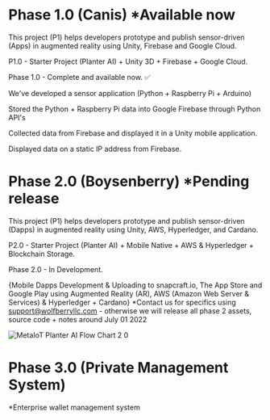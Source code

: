 # Phase 1.0 (Canis) *Available now
This project (P1) helps developers prototype and publish sensor-driven (Apps) in augmented reality using Unity, Firebase and Google Cloud. 

P1.0 - Starter Project (Planter AI) + Unity 3D + Firebase + Google Cloud.

Phase 1.0 - Complete and available now. ✅

We've developed a sensor application (Python + Raspberry Pi + Arduino)

Stored the Python + Raspberry Pi data into Google Firebase through Python API's

Collected data from Firebase and displayed it in a Unity mobile application.

Displayed data on a static IP address from Firebase.




    
    
# Phase 2.0 (Boysenberry) *Pending release
This project (P1) helps developers prototype and publish sensor-driven (Dapps) in augmented reality using Unity, AWS, Hyperledger, and Cardano. 

P2.0 - Starter Project (Planter AI) + Mobile Native + AWS & Hyperledger + Blockchain Storage.

Phase 2.0  - In Development.

{Mobile Dapps Development & Uploading to snapcraft.io, The App Store and Google Play using Augmented Reality (AR), AWS (Amazon Web Server & Services) & Hyperledger + Cardano} *Contact us for specifics using support@wolfberryllc.com - otherwise we will release all phase 2 assets, source code + notes around July 01 2022

![MetaIoT   Planter AI Flow Chart 2 0](https://user-images.githubusercontent.com/53659320/166248906-87af0c38-035a-4f9d-a887-404ac5c1909e.jpg)

# Phase 3.0 (Private Management System)
*Enterprise wallet management system
